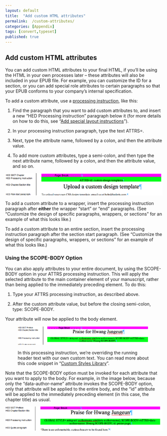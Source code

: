 ```yaml
---
layout: default
title:  "Add custom HTML attributes"
permalink:  /custom-attributes/
categories: [Appendix]
tags: [convert,typeset]
published: true
---
```


<section data-type="appendix" class="hsecappendix" data-hederis-type="hsecappendix" id="custom-attributes" data-pi-attrs="id: custom-attributes; data-tags: convert,typeset;" role="doc-appendix" data-tags="convert,typeset" data-author-name=" " data-book-title=" " title="Add custom HTML attributes"><h1 data-hederis-type="hblkchaptitle" class="hblkchaptitle" id="pcT2rj7RU">Add custom HTML attributes</h1><p class="hblkp" data-hederis-type="hblkp" id="p6WgS9dM7">You can add custom HTML attributes to your final HTML, if you&#8217;ll be using the HTML in your own processes later &#8211; these attributes will also be included in your EPUB file. For example, you can customize the ID for a section, or you can add special role attributes to certain paragraphs so that your EPUB conforms to your company&#8217;s internal specification.</p><p class="hblkp" data-hederis-type="hblkp" id="pcwPpXOEI">To add a custom attribute, use a <a href="{% post_url 2020-08-11-37-Addspeciallayoutinstructions %}" data-hederis-type="hspana" id="p8FwYsMXE"><span class="Hyperlink" data-hederis-type="hspnspan" id="pm0hkHlHV">processing instruction</span></a>, like this:</p><ol class="hwprnumlist" data-hederis-type="hwprnumlist" id="pqED6n7qF"><li class="hblkoli" data-hederis-type="hblkoli" id="li59umoBsR"><p class="hblkoli" data-hederis-type="hblklip" id="pwXkWkY74">Find the paragraph that you want to add custom attributes to, and insert a new &#8220;HED Processing instruction&#8221; paragraph below it (for more details on how to do this, see &#8220;<a href="{% post_url 2020-08-11-37-Addspeciallayoutinstructions %}" data-hederis-type="hspana" id="p3w8oIGLf"><span class="Hyperlink" data-hederis-type="hspnspan" id="pSkmcBciU">Add special layout instructions</span></a>&#8221;).</p></li><li class="hblkoli" data-hederis-type="hblkoli" id="liM4dqXAZh"><p class="hblkoli" data-hederis-type="hblklip" id="phAOlm2hM">In your processing instruction paragraph, type the text ATTRS=.</p></li><li class="hblkoli" data-hederis-type="hblkoli" id="lifybcz9q8"><p class="hblkoli" data-hederis-type="hblklip" id="p4CVESQrT">Next, type the attribute name, followed by a colon, and then the attribute value.</p></li><li class="hblkoli" data-hederis-type="hblkoli" id="liYQxmIhC7"><p class="hblkoli" data-hederis-type="hblklip" id="pp9kXD25x">To add more custom attributes, type a semi-colon, and then type the next attribute name, followed by a colon, and then the attribute value, and so on.</p></li></ol><img data-hederis-type="hblkimg" class="hblkimg" id="pwFE2KotZ" src="/images/customattrs.png" data-img-src="customattrs.png"/><p class="hblkp" data-hederis-type="hblkp" id="pDIyC3MTP">To add a custom attribute to a wrapper, insert the processing instruction paragraph after <strong class="hspanstrong" data-hederis-type="hspanstrong" id="pfcvlV5EU">either</strong> the wrapper &#8220;start&#8221; or &#8220;end&#8221; paragraphs. (See &#8220;Customize the design of specific paragraphs, wrappers, or sections&#8221; for an example of what this looks like.)</p><p class="hblkp" data-hederis-type="hblkp" id="pJSKsLFyp">To add a custom attribute to an entire section, insert the processing instruction paragraph after the section start paragraph. (See &#8220;Customize the design of specific paragraphs, wrappers, or sections&#8221; for an example of what this looks like.)</p><section class="hwprsubsection" data-hederis-type="hwprsubsection" id="pAoychgXo" data-type="subsection" title="Using the SCOPE-BODY Option"><h1 data-hederis-type="hblktitle" class="hblktitle" id="pFF1PCNPX">Using the SCOPE-BODY Option</h1><p class="hblkp" data-hederis-type="hblkp" id="pB6iKp7hk">You can also apply attributes to your entire document, by using the SCOPE-BODY option in your ATTRS processing instruction. This will apply the selected attribute to the main container element of your manuscript, rather than being applied to the immediately preceding element. To do this:</p><ol class="hwprnumlist" data-hederis-type="hwprnumlist" id="pzhpHA9Lw"><li class="hblkoli" data-hederis-type="hblkoli" id="liA2ARD6aQ"><p class="hblkoli" data-hederis-type="hblklip" id="pYfQ4z7I8">Type your ATTRS processing instruction, as described above.</p></li><li class="hblkoli" data-hederis-type="hblkoli" id="ligL1RVUTb"><p class="hblkoli" data-hederis-type="hblklip" id="plaPxnB6p">After the custom attribute value, but before the closing semi-colon, type: SCOPE-BODY.</p></li></ol><p class="hblkp" data-hederis-type="hblkp" id="pethrRC70">Your attribute will now be applied to the body element. </p><figure class="hwprfig" data-hederis-type="hwprfig" id="pSliP49DJ"><img data-hederis-type="hblkimg" class="hblkimg" id="pHQPiVVkn" src="/images/globalscopebody.png" data-img-src="globalscopebody.png"/><p class="hblkcaption" data-hederis-type="hblkcaption" id="pnOSl6Z9L">In this processing instruction, we&#8217;re overriding the running header text with our own custom text. You can read more about this code snippet in &#8220;<a href="{% post_url 2020-08-11-69-CustomCodeLibrary %}" data-hederis-type="hspana" id="pbdpAFyxq"><span class="Hyperlink" data-hederis-type="hspnspan" id="pYhuLhAu6">Custom Styles Library</span></a>&#8221;.</p></figure><p class="hblkp" data-hederis-type="hblkp" id="piOosDTwK">Note that the SCOPE-BODY option must be invoked for each attribute that you want to apply to the body. For example, in the image below, because only the &#8220;data-author-name&#8221; attribute invokes the SCOPE-BODY option, only that attribute will be applied to the entire body, and the &#8220;id&#8221; attribute will be applied to the immediately preceding element (in this case, the chapter title) as usual.</p><img data-hederis-type="hblkimg" class="hblkimg" id="pcPJZvq3g" src="/images/attrscopebody.png" data-img-src="attrscopebody.png"/></section></section>